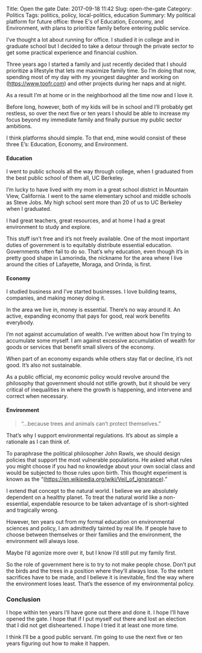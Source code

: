 Title: Open the gate
Date: 2017-09-18 11:42
Slug: open-the-gate
Category: Politics
Tags: politics, policy, local-politics, education
Summary: My political platform for future office: three E's of Education, Economy, and Environment, with plans to prioritize family before entering public service.

I’ve thought a lot about running for office. I studied it in college and in graduate school but I decided to take a detour through the private sector to get some practical experience and financial cushion.

Three years ago I started a family and just recently decided that I should prioritize a lifestyle that lets me maximize family time. So I’m doing that now, spending most of my day with my youngest daughter and working on (https://www.toofr.com) and other projects during her naps and at night.

As a result I’m at home or in the neighborhood all the time now and I love it.

Before long, however, both of my kids will be in school and I’ll probably get restless, so over the next five or ten years I should be able to increase my focus beyond my immediate family and finally pursue my public sector ambitions.

I think platforms should simple. To that end, mine would consist of these three E’s: Education, Economy, and Environment.

#### Education

I went to public schools all the way through college, when I graduated from the best public school of them all, UC Berkeley.

I’m lucky to have lived with my mom in a great school district in Mountain View, California. I went to the same elementary school and middle schools as Steve Jobs. My high school sent more than 20 of us to UC Berkeley when I graduated.

I had great teachers, great resources, and at home I had a great environment to study and explore.

This stuff isn’t free and it’s not freely available. One of the most important duties of government is to equitably distribute essential education. Governments often fail to do so. That’s why education, even though it’s in pretty good shape in Lamorinda, the nickname for the area where I live around the cities of Lafayette, Moraga, and Orinda, is first.

#### Economy

I studied business and I’ve started businesses. I love building teams, companies, and making money doing it.

In the area we live in, money is essential. There’s no way around it. An active, expanding economy that pays for good, real work benefits everybody.

I’m not against accumulation of wealth. I’ve written about how I’m trying to accumulate some myself. I am against excessive accumulation of wealth for goods or services that benefit small slivers of the economy.

When part of an economy expands while others stay flat or decline, it’s not good. It’s also not sustainable.

As a public official, my economic policy would revolve around the philosophy that government should not stifle growth, but it should be very critical of inequalities in where the growth is happening, and intervene and correct when necessary.

#### Environment

> “…because trees and animals can’t protect themselves.”

That’s why I support environmental regulations. It’s about as simple a rationale as I can think of.

To paraphrase the political philosopher John Rawls, we should design policies that support the most vulnerable populations. He asked what rules you might choose if you had no knowledge about your own social class and would be subjected to those rules upon birth. This thought experiment is known as the “(https://en.wikipedia.org/wiki/Veil_of_ignorance).”

I extend that concept to the natural world. I believe we are absolutely dependent on a healthy planet. To treat the natural world like a non-essential, expendable resource to be taken advantage of is short-sighted and tragically wrong.

However, ten years out from my formal education on environmental sciences and policy, I am admittedly tainted by real life. If people have to choose between themselves or their families and the environment, the environment will always lose.

Maybe I’d agonize more over it, but I know I’d still put my family first.

So the role of government here is to try to not make people chose. Don’t put the birds and the trees in a position where they’ll always lose. To the extent sacrifices have to be made, and I believe it is inevitable, find the way where the environment loses least. That’s the essence of my environmental policy.

### Conclusion

I hope within ten years I’ll have gone out there and done it. I hope I’ll have opened the gate. I hope that if I put myself out there and lost an election that I did not get disheartened. I hope I tried it at least one more time.

I think I’ll be a good public servant. I’m going to use the next five or ten years figuring out how to make it happen.